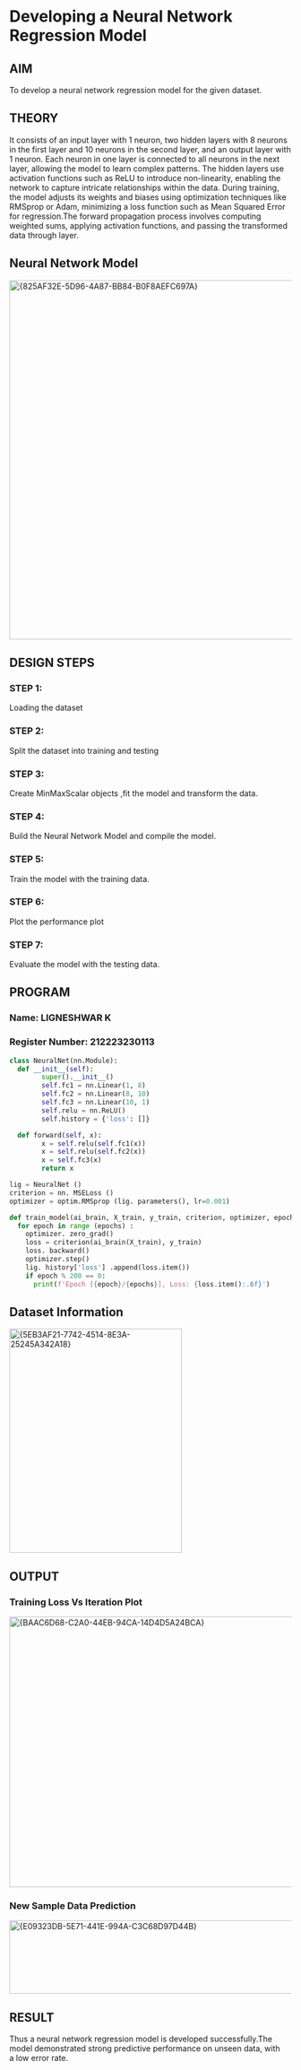 # Developing a Neural Network Regression Model

## AIM

To develop a neural network regression model for the given dataset.

## THEORY

It consists of an input layer with 1 neuron, two hidden layers with 8 neurons in the first layer and 10 neurons in the second layer, and an output layer with 1 neuron. Each neuron in one layer is connected to all neurons in the next layer, allowing the model to learn complex patterns. The hidden layers use activation functions such as ReLU to introduce non-linearity, enabling the network to capture intricate relationships within the data. 
During training, the model adjusts its weights and biases using optimization techniques like RMSprop or Adam, minimizing a loss function such as Mean Squared Error for regression.The forward propagation process involves computing weighted sums, applying activation functions, and passing the transformed data through layer.

## Neural Network Model

<img width="1087" height="641" alt="{825AF32E-5D96-4A87-BB84-B0F8AEFC697A}" src="https://github.com/user-attachments/assets/a0896609-69a0-45ab-b0d3-ff436553a9e0" />


## DESIGN STEPS

### STEP 1:

Loading the dataset

### STEP 2:

Split the dataset into training and testing

### STEP 3:

Create MinMaxScalar objects ,fit the model and transform the data.

### STEP 4:

Build the Neural Network Model and compile the model.

### STEP 5:

Train the model with the training data.

### STEP 6:

Plot the performance plot

### STEP 7:

Evaluate the model with the testing data.

## PROGRAM
### Name: LIGNESHWAR K
### Register Number: 212223230113
```python
class NeuralNet(nn.Module):
  def __init__(self):
        super().__init__()
        self.fc1 = nn.Linear(1, 8)
        self.fc2 = nn.Linear(8, 10)
        self.fc3 = nn.Linear(10, 1)
        self.relu = nn.ReLU()
        self.history = {'loss': []}

  def forward(self, x):
        x = self.relu(self.fc1(x))
        x = self.relu(self.fc2(x))
        x = self.fc3(x)
        return x
```
```python
lig = NeuralNet ()
criterion = nn. MSELoss ()
optimizer = optim.RMSprop (lig. parameters(), lr=0.001)
```

```python
def train_model(ai_brain, X_train, y_train, criterion, optimizer, epochs=4000) :
  for epoch in range (epochs) :
    optimizer. zero_grad()
    loss = criterion(ai_brain(X_train), y_train)
    loss. backward()
    optimizer.step()
    lig. history['loss'] .append(loss.item())
    if epoch % 200 == 0:
      print(f'Epoch [{epoch}/{epochs}], Loss: {loss.item():.6f}')
```

## Dataset Information

<img width="308" height="400" alt="{5EB3AF21-7742-4514-8E3A-25245A342A18}" src="https://github.com/user-attachments/assets/e6d40b73-98c9-4c43-b3d3-13693368b434" />


## OUTPUT

### Training Loss Vs Iteration Plot

<img width="642" height="483" alt="{BAAC6D68-C2A0-44EB-94CA-14D4D5A24BCA}" src="https://github.com/user-attachments/assets/faea4dc3-0c54-4cd5-84f2-2ac67bb2b398" />


### New Sample Data Prediction
<img width="688" height="131" alt="{E09323DB-5E71-441E-994A-C3C68D97D44B}" src="https://github.com/user-attachments/assets/44598960-59c9-49f3-864c-2eb54da6345f" />

## RESULT

Thus a neural network regression model is developed successfully.The model demonstrated strong predictive performance on unseen data, with a low error rate.

